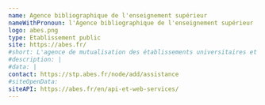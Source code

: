 ```yaml
---
name: Agence bibliographique de l'enseignement supérieur
nameWithPronoun: l'Agence bibliographique de l'enseignement supérieur
logo: abes.png
type: Etablissement public
site: https://abes.fr/
#short: L'agence de mutualisation des établissements universitaires et de recherche
#description: |
#data: |
contact: https://stp.abes.fr/node/add/assistance
#siteOpenData: 
siteAPI: https://abes.fr/en/api-et-web-services/
---
```

